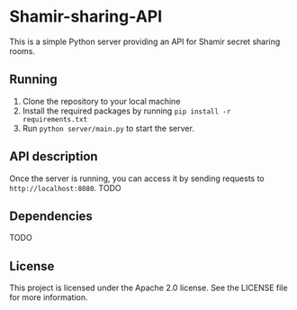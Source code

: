 ﻿
# Shamir-sharing-API

This is a simple Python server providing an API for Shamir secret sharing rooms.

## Running

1.  Clone the repository to your local machine
2.  Install the required packages by running `pip install -r requirements.txt`
3.  Run `python server/main.py` to start the server.

## API description

Once the server is running, you can access it by sending requests to `http://localhost:8080`.
TODO

## Dependencies

TODO

## License

This project is licensed under the Apache 2.0 license. See the LICENSE file for more information.
